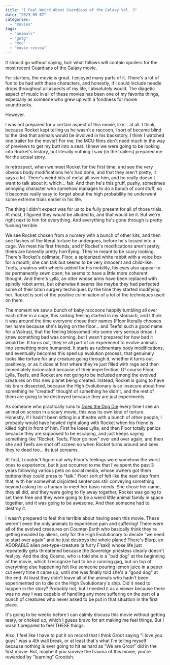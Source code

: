 ```yaml
---
title: "I Feel Weird About Guardians of the Galaxy Vol. 3"
date: "2023-05-07"
categories: 
  - "movies"
tags: 
  - "animals"
  - "gotg"
  - "mcu"
  - "movie-review"
---
```


It should go without saying, but: what follows will contain spoilers for the most recent Guardians of the Galaxy movie.

For starters, the movie is great. I enjoyed many parts of it. There's a lot of fun to be had with these characters, and honestly, if I could include needle drops throughout all aspects of my life, I absolutely would. The diagetic aspect of music in all of these movies has been one of my favorite things, especially as someone who grew up with a fondness for movie soundtracks.

However.

<!--more Thoughts on animals and cruelty in film (SPOILERS!!!!!!!!!)-->

I was not prepared for a certain aspect of this movie, like... at all. I think, because Rocket kept telling us he wasn't a raccoon, I sort of became blind to the idea that animals would be involved in his backstory. I think I watched one trailer for the movie? For me, the MCU films don't need much in the way of previews to get my butt into a seat. I knew we were going to be looking into Rocket's history, but literally nothing I saw (in the trailers) prepared me for the actual story.

In retrospect, when we meet Rocket for the first time, and see the very obvious body modifications he's had done, and that they aren't pretty, it says a lot. There's weird bits of metal all over him, and he really doesn't want to talk about it, which... fair. And then he's this gruff, pushy, sometimes annoying character who somehow manages to do a bunch of cool stuff, so it becomes really easy to forget about the high probability he underwent some extreme trials earlier in his life.

The thing I didn't expect was for us to be fully present for all of those trials. At most, I figured they would be alluded to, and that would be it. But we're right next to him for everything. And everything he's gone through is pretty fucking terrible.

We see Rocket chosen from a nursery with a bunch of other kits, and then see flashes of the literal torture he undergoes, before he's tossed into a cage. We meet his first friends, and if Rocket's modifications aren't pretty, theirs are honestly pretty horrifying. They're meant to be scary looking. There's Rocket's cellmate, Floor, a spiderized white rabbit with a voice box for a mouth; she can talk but seems to be very innocent and child-like. Teefs, a walrus with wheels added for his mobility, his eyes also appear to be permanently sewn open; he seems to have a little more coherent thought. And there's Lylla, an otter whose arms have been replaced with spindly robot arms, but otherwise it seems like maybe they had perfected some of their brain surgery techniques by the time they started modifying her. Rocket is sort of the positive culmination of a lot of the techniques used on them.

The moment we saw a bunch of baby raccoons happily tumbling all over each other in a cage, this sinking feeling started in my stomach, and I think it was around the time everyone chose their names (Floor literally chooses her name because she's laying on the floor... and Teefs! such a good name for a Walrus), that the feeling blossomed into some very serious dread. I knew something bad was coming, but I wasn't prepared for how bad it would be. It turns out, they're all part of an experiment to evolve animals into something more humanoid. It starts as rudimentary body modifications, and eventually becomes this sped up evolution process, that genuinely looks like torture for any creature going through it, whether it turns out positively, or as it does at first where they're just filled with rage and then immediately incinerated because of their imperfection. Of course Floor, Lylla, Teefs, and Rocket are not going to be included among the evolved creatures on this new planet being created. Instead, Rocket is going to have his brain dissected, because the High Evolutionary is so insecure about how something he "created" thought of something he didn't, and the rest of them are going to be destroyed because they are just experiments.

As someone who practically runs to [Does the Dog Die](https://www.doesthedogdie.com/) every time I see an animal on screen in a scary movie, this was its own kind of torture. Honestly, if I hadn't been sitting in a theatre with a bunch of other people, I probably would have howled right along with Rocket when his friend is killed right in front of him. First he loses Lylla, and then Floor totally panics because they are supposed to be escaping, and just keeps saying something like "Rocket, Teefs, Floor go now" over and over again, and then she and Teefs are shot off screen so when Rocket turns around and sees they're dead too... its just screams.

At first, I couldn't figure out why Floor's feelings were somehow the worst ones to experience, but it just occurred to me that I've spent the past 3 years following various pets on social media, whose owners got them buttons they could press to "talk." Floor sort of felt like the next step from that, with her somewhat disjointed sentences still conveying something beyond asking for a human to meet her basic needs. She chose her name, they all did, and they were going to fly away together, Rocket was going to set them free and they were going to be a weird little animal family in space together, and it was going to be awesome. And then someone had to destroy it.

I wasn't prepared to feel this terrible about having seen this movie. These weren't even the only animals to experience pain and suffering! There were all of the evolved creatures on Counter-Earth who basically think they're getting invaded by aliens, only for the High Evolutionary to decide "we need to start over again" and he just destroys the whole planet! There's Blurp, an ADORABLE alien pet-type-creature (a furry F’saki) whose life just repeatedly gets threatened because the Sovereign priestess clearly doesn't feel joy. And the dog Cosmo, who is told she is a "bad dog" at the beginning of the movie, which I recognize had to be a running gag, but on top of everything else happening felt like someone pouring lemon juice in a paper cut every time it came up, until she was finally told she's a "good dog" at the end. At least they didn't leave all of the animals who hadn't been experimented on to die on the High Evolutionary's ship. Did it need to happen in the story? Probably not, but I needed it as a viewer because there was no way I was capable of handling any more suffering on the part of a bunch of creatures who never asked to be put in that situation in the first place.

It's going to be weeks before I can calmly discuss this movie without getting teary, or choked up, which I guess bravo for art making me feel things. But I wasn't prepared to feel THESE things.

Also, I feel like I have to put it on record that I think Groot saying "I love you guys" was a 4th wall break, or at least that's what I'm telling myself because nothing is ever going to hit as hard as "We are Groot" did in the first movie. But, maybe if you survive the trauma of this movie, you're rewarded by "learning" Grootish.
